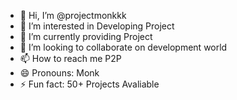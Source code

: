 - 👋 Hi, I’m @projectmonkkk
- 👀 I’m interested in Developing Project
- 🌱 I’m currently providing Project 
- 💞️ I’m looking to collaborate on development world
- 📫 How to reach me P2P
- 😄 Pronouns: Monk
- ⚡ Fun fact: 50+ Projects Avaliable

<!---
projectmonkkk/projectmonkkk is a ✨ special ✨ repository because its `README.md` (this file) appears on your GitHub profile.
You can click the Preview link to take a look at your changes.
--->
